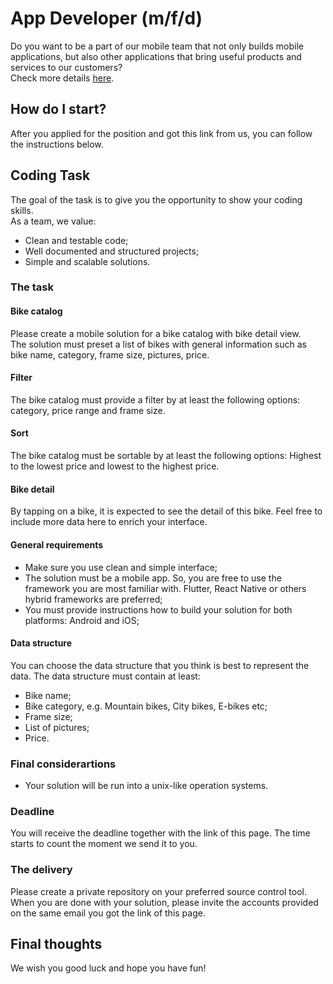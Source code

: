 # App Developer (m/f/d)
Do you want to be a part of our mobile team that not only builds mobile applications, but also other applications that bring useful products and services to our customers?  
Check more details [here](https://www.internetstores.com/en/career/9309615/).  

## How do I start?
After you applied for the position and got this link from us, you can follow the instructions below.

## Coding Task 
The goal of the task is to give you the opportunity to show your coding skills.  
As a team, we value:
- Clean and testable code;
- Well documented and structured projects;
- Simple and scalable solutions.

### The task
#### Bike catalog
Please create a mobile solution for a bike catalog with bike detail view.  
The solution must preset a list of bikes with general information such as bike name, category, frame size, pictures, price.

#### Filter
The bike catalog must provide a filter by at least the following options: category, price range and frame size.

#### Sort
The bike catalog must be sortable by at least the following options: Highest to the lowest price and lowest to the highest price.

#### Bike detail
By tapping on a bike, it is expected to see the detail of this bike. Feel free to include more data here to enrich your interface.

#### General requirements
- Make sure you use clean and simple interface;
- The solution must be a mobile app. So, you are free to use the framework you are most familiar with. Flutter, React Native or others hybrid frameworks are preferred;
- You must provide instructions how to build your solution for both platforms: Android and iOS;

#### Data structure
You can choose the data structure that you think is best to represent the data. 
The data structure must contain at least:
- Bike name;
- Bike category, e.g. Mountain bikes, City bikes, E-bikes etc;
- Frame size;
- List of pictures;
- Price.

### Final considerartions
- Your solution will be run into a unix-like operation systems.

### Deadline
You will receive the deadline together with the link of this page. The time starts to count the moment we send it to you.

### The delivery
Please create a private repository on your preferred source control tool.
When you are done with your solution, please invite the accounts provided on the same email you got the link of this page.

## Final thoughts
We wish you good luck and hope you have fun!
